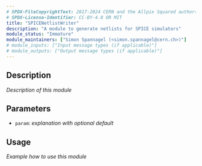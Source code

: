 ```yaml
---
# SPDX-FileCopyrightText: 2017-2024 CERN and the Allpix Squared authors
# SPDX-License-Identifier: CC-BY-4.0 OR MIT
title: "SPICENetlistWriter"
description: "A module to generate netlists for SPICE simulators"
module_status: "Immature"
module_maintainers: ["Simon Spannagel (<simon.spannagel@cern.ch>)"]
# module_inputs: ["Input message types (if applicable)"]
# module_outputs: ["Output message types (if applicable)"]
---
```


## Description
*Description of this module*

## Parameters
* `param`: *explanation with optional default*

## Usage
*Example how to use this module*
